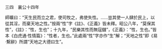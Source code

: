 三四　襄公十四年

師曠曰：“天生民而立之君，使司牧之，弗使失性。……豈其使一人肆於民上，以從其淫，而棄天地之性。”按兩“性”字《註》、《正義》皆未釋。昭公八年，“莫保其性”，《註》：“性，生也”；十九年，“民樂其性而無寇讎”，《正義》：“性，生也。”皆本《白虎通·性情篇》：“性者，生也。”此處兩“性”字亦作“生”解；“天地之性”即《易·繫辭》所謂“天地之大德曰生”。